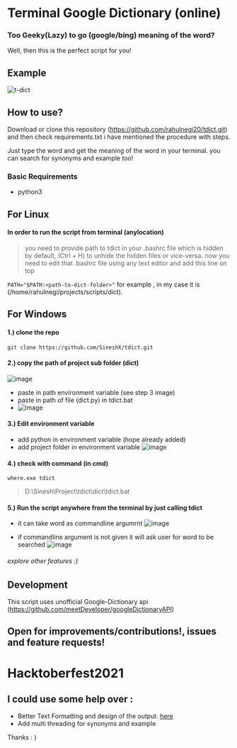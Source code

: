 # Terminal Google Dictionary (online)

### Too Geeky(Lazy) to go (google/bing) meaning of the word?

Well, then this is the perfect script for you!

## Example

![t-dict](https://user-images.githubusercontent.com/36270407/128837743-5c76d4fd-a3eb-4cc4-95ab-6f7dab7c2415.png)

## How to use?

Download or clone this repository (https://github.com/rahulnegi20/tdict.git)
and then check requirements.txt i have mentioned the procedure with steps.

Just type the word and get the meaning of the word in your terminal.
you can search for synonyms and example too!

### Basic Requirements

* python3

## For Linux

#### In order to run the script from terminal (anylocation)

> you need to provide path to tdict in your .bashrc file which is hidden by default, (Ctrl + H) to unhide the hidden files or vice-versa. now you need to edit that .bashrc file using any text editor and add this line on top

`PATH="$PATH:<path-to-dict-folder>"`
for example , in my case it is <br>
(/home/rahulnegi/projects/scripts/dict).

## For Windows

#### 1.) clone the repo

```git clone https://github.com/SineshX/tdict.git```

#### 2.) copy the path of project sub folder (dict)

![image](https://user-images.githubusercontent.com/48027382/136045502-7865539d-9543-4457-adb2-b3de76a1517c.png)

- paste in path environment variable (see step 3 image)
- paste in path of file (dict.py) in tdict.bat
- ![image](https://user-images.githubusercontent.com/48027382/136050307-8f4c3df2-0863-4eb5-9fd8-659a11e6ddb7.png)


#### 3.) Edit environment variable

- add python in environment variable (hope already added)
- add project folder in environment variable
![image](https://user-images.githubusercontent.com/48027382/136043016-6d7c4e01-d1df-4b2e-8c62-cad3f16e3215.png)

#### 4.) check with command  (in cmd)

```where.exe tdict```

> D:\Sinesh\Project\tdict\dict\tdict.bat

#### 5.) Run the script anywhere from the terminal by just calling tdict

- it can take word as commandline argumrnt 
![image](https://user-images.githubusercontent.com/48027382/136046030-b3c71b00-00be-4a26-80db-538a4db97502.png)

- if commandline argument is not given it will ask user for word to be searched 
![image](https://user-images.githubusercontent.com/48027382/136046407-1aec9c88-82d7-49ca-a801-868363f1c0b7.png)

###### explore other features :)

## Development

This script uses unofficial Google-Dictionary api (https://github.com/meetDeveloper/googleDictionaryAPI)

## Open for improvements/contributions!, issues and feature requests!

# Hacktoberfest2021

## I could use some help over :

- Better Text Formatting and design of the output. [here](https://github.com/rahulnegi20/tdict/issues/1)
- Add multi threading for synonyms and example

Thanks : )
